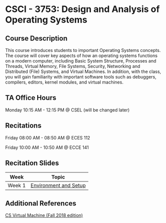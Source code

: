 # CSCI - 3753: Design and Analysis of Operating Systems

## Course Description

This course introduces students to important Operating Systems concepts. The course will cover key aspects of how an operating systems functions on a modern computer, including Basic System Structure, Processes and Threads, Virtual Memory, File Systems, Security, Networking and Distributed (File) Systems, and Virtual Machines. In addition, with the class, you will gain familiarity with important software tools such as debuggers, compilers, editors, kernel modules, and virtual machines.

## TA Office Hours

Monday 10:15 AM - 12:15 PM @ CSEL (will be changed later)

## Recitations

Friday 08:00 AM - 08:50 AM @ ECES 112

Friday 10:00 AM - 10:50 AM @ ECCE 141

## Recitation Slides

| Week      | Topic      | 
| ------------- |:-------------:|
| Week 1      | [Environment and Setup](https://github.com/AbigailFernandes/CSCI3753/blob/master/Recitation%20Slides/S19_3753_Anh_Recitation_Week1.pptx) | 

## Additional References

[CS Virtual Machine (Fall 2018 edition)](https://foundation.cs.colorado.edu/vm/)

